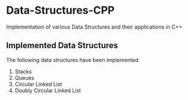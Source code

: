 # Data-Structures-CPP
Implementation of various Data Structures and their applications in C++

## Implemented Data Structures
The following data structures have been implemented

1. Stacks
2. Queues
3. Circular Linked List
4. Doubly Circular Linked List
